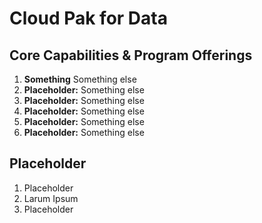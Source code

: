 # Cloud Pak for Data

## Core Capabilities & Program Offerings

1. **Something**
Something else
2. **Placeholder:**
Something else
3. **Placeholder:**
Something else
4. **Placeholder:**
Something else
5. **Placeholder:**
Something else
6. **Placeholder:**
Something else

## Placeholder

1. Placeholder
2. Larum Ipsum
3. Placeholder
